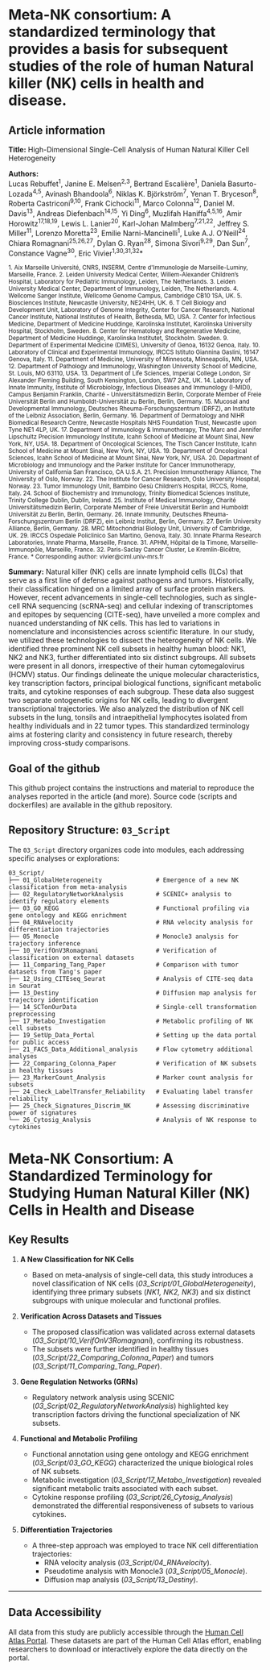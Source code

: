 # Meta-NK consortium: A standardized terminology that provides a basis for subsequent studies of the role of human Natural killer (NK) cells in health and disease.

## Article information

**Title:** High-Dimensional Single-Cell Analysis of Human Natural Killer Cell Heterogeneity

**Authors:**  
Lucas Rebuffet<sup>1</sup>, Janine E. Melsen<sup>2,3</sup>, Bertrand Escalière<sup>1</sup>, Daniela Basurto-Lozada<sup>4,5</sup>, Avinash Bhandoola<sup>6</sup>, Niklas K. Björkström<sup>7</sup>, Yenan T. Bryceson<sup>8</sup>, Roberta Castriconi<sup>9,10</sup>, Frank Cichocki<sup>11</sup>, Marco Colonna<sup>12</sup>, Daniel M. Davis<sup>13</sup>, Andreas Diefenbach<sup>14,15</sup>, Yi Ding<sup>6</sup>, Muzlifah Haniffa<sup>4,5,16</sup>, Amir Horowitz<sup>17,18,19</sup>, Lewis L. Lanier<sup>20</sup>, Karl-Johan Malmberg<sup>7,21,22</sup>, Jeffrey S. Miller<sup>11</sup>, Lorenzo Moretta<sup>23</sup>, Emilie Narni-Mancinelli<sup>1</sup>, Luke A.J. O’Neill<sup>24</sup>, Chiara Romagnani<sup>25,26,27</sup>, Dylan G. Ryan<sup>28</sup>, Simona Sivori<sup>9,29</sup>, Dan Sun<sup>7</sup>, Constance Vagne<sup>30</sup>, Eric Vivier<sup>1,30,31,32</sup>*  

<small>
1. Aix Marseille Université, CNRS, INSERM, Centre d'Immunologie de Marseille-Luminy, Marseille, France.  
2. Leiden University Medical Center, Willem-Alexander Children’s Hospital, Laboratory for Pediatric Immunology, Leiden, The Netherlands.  
3. Leiden University Medical Center, Department of Immunology, Leiden, The Netherlands.  
4. Wellcome Sanger Institute, Wellcome Genome Campus, Cambridge CB10 1SA, UK.  
5. Biosciences Institute, Newcastle University, NE24HH, UK.  
6. T Cell Biology and Development Unit, Laboratory of Genome Integrity, Center for Cancer Research, National Cancer Institute, National Institutes of Health, Bethesda, MD, USA.  
7. Center for Infectious Medicine, Department of Medicine Huddinge, Karolinska Institutet, Karolinska University Hospital, Stockholm, Sweden.  
8. Center for Hematology and Regenerative Medicine, Department of Medicine Huddinge, Karolinska Institutet, Stockholm. Sweden.  
9. Department of Experimental Medicine (DIMES), University of Genoa, 16132 Genoa, Italy.  
10. Laboratory of Clinical and Experimental Immunology, IRCCS Istituto Giannina Gaslini, 16147 Genova, Italy.  
11. Department of Medicine, University of Minnesota, Minneapolis, MN, USA.  
12. Department of Pathology and Immunology, Washington University School of Medicine, St. Louis, MO 63110, USA.  
13. Department of Life Sciences, Imperial College London, Sir Alexander Fleming Building, South Kensington, London, SW7 2AZ, UK.  
14. Laboratory of Innate Immunity, Institute of Microbiology, Infectious Diseases and Immunology (I-MIDI), Campus Benjamin Franklin, Charité - Universitätsmedizin Berlin, Corporate Member of Freie Universität Berlin and Humboldt-Universität zu Berlin, Berlin, Germany.  
15. Mucosal and Developmental Immunology, Deutsches Rheuma-Forschungszentrum (DRFZ), an Institute of the Leibniz Association, Berlin, Germany.  
16. Department of Dermatology and NIHR Biomedical Research Centre, Newcastle Hospitals NHS Foundation Trust, Newcastle upon Tyne NE1 4LP, UK.  
17. Department of Immunology & Immunotherapy, The Marc and Jennifer Lipschultz Precision Immunology Institute, Icahn School of Medicine at Mount Sinai, New York, NY, USA.  
18. Department of Oncological Sciences, The Tisch Cancer Institute, Icahn School of Medicine at Mount Sinai, New York, NY, USA.  
19. Department of Oncological Sciences, Icahn School of Medicine at Mount Sinai, New York, NY, USA.  
20. Department of Microbiology and Immunology and the Parker Institute for Cancer Immunotherapy, University of California San Francisco, CA U.S.A.  
21. Precision Immunotherapy Alliance, The University of Oslo, Norway.  
22. The Institute for Cancer Research, Oslo University Hospital, Norway.  
23. Tumor Immunology Unit, Bambino Gesù Children’s Hospital, IRCCS, Rome, Italy.  
24. School of Biochemistry and Immunology, Trinity Biomedical Sciences Institute, Trinity College Dublin, Dublin, Ireland.  
25. Institute of Medical Immunology, Charité Universitätsmedizin Berlin, Corporate Member of Freie Universität Berlin and Humboldt Universität zu Berlin, Berlin, Germany.  
26. Innate Immunity, Deutsches Rheuma-Forschungszentrum Berlin (DRFZ), ein Leibniz Institut, Berlin, Germany.  
27. Berlin University Alliance, Berlin, Germany.  
28. MRC Mitochondrial Biology Unit, University of Cambridge, UK.  
29. IRCCS Ospedale Policlinico San Martino, Genova, Italy.  
30. Innate Pharma Research Laboratories, Innate Pharma, Marseille, France.  
31. APHM, Hôpital de la Timone, Marseille-Immunopôle, Marseille, France.  
32. Paris-Saclay Cancer Cluster, Le Kremlin-Bicêtre, France.  
* Corresponding author: vivier@ciml.univ-mrs.fr  
</small>



**Summary:**
Natural killer (NK) cells are innate lymphoid cells (ILCs) that serve as a first line of defense against pathogens and tumors. Historically, their classification hinged on a limited array of surface protein markers. However, recent advancements in single-cell technologies, such as single-cell RNA sequencing (scRNA-seq) and cellular indexing of transcriptomes and epitopes by sequencing (CITE-seq), have unveiled a more complex and nuanced understanding of NK cells. This has led to variations in nomenclature and inconsistencies across scientific literature. In our study, we utilized these technologies to dissect the heterogeneity of NK cells. We identified three prominent NK cell subsets in healthy human blood: NK1, NK2 and NK3, further differentiated into six distinct subgroups. All subsets were present in all donors, irrespective of their human cytomegalovirus (HCMV) status. Our findings delineate the unique molecular characteristics, key transcription factors, principal biological functions, significant metabolic traits, and cytokine responses of each subgroup. These data also suggest two separate ontogenetic origins for NK cells, leading to divergent transcriptional trajectories. We also analyzed the distribution of NK cell subsets in the lung, tonsils and intraepithelial lymphocytes isolated from healthy individuals and in 22 tumor types. This standardized terminology aims at fostering clarity and consistency in future research, thereby improving cross-study comparisons.


## Goal of the github
This github project contains the instructions and material to reproduce the analyses reported in the article (and more).
Source code (scripts and dockerfiles) are available in the github repository. 


## Repository Structure: `03_Script`

The `03_Script` directory organizes code into modules, each addressing specific analyses or explorations: 

```plaintext
03_Script/
├── 01_GlobalHeterogeneity               # Emergence of a new NK classification from meta-analysis
├── 02_RegulatoryNetworkAnalysis         # SCENIC+ analysis to identify regulatory elements
├── 03_GO_KEGG                           # Functional profiling via gene ontology and KEGG enrichment
├── 04_RNAvelocity                       # RNA velocity analysis for differentiation trajectories
├── 05_Monocle                           # Monocle3 analysis for trajectory inference
├── 10_VerifOnV3Romagnani                # Verification of classification on external datasets
├── 11_Comparing_Tang_Paper              # Comparison with tumor datasets from Tang's paper
├── 12_Using_CITEseq_Seurat              # Analysis of CITE-seq data in Seurat
├── 13_Destiny                           # Diffusion map analysis for trajectory identification
├── 14_SCTonOurData                      # Single-cell transformation preprocessing
├── 17_Metabo_Investigation              # Metabolic profiling of NK cell subsets
├── 19_SetUp_Data_Portal                 # Setting up the data portal for public access
├── 21_FACS_Data_Additional_analysis     # Flow cytometry additional analyses
├── 22_Comparing_Colonna_Paper           # Verification of NK subsets in healthy tissues
├── 23_MarkerCount_Analysis              # Marker count analysis for subsets
├── 24_Check_LabelTransfer_Reliability   # Evaluating label transfer reliability
├── 25_Check_Signatures_Discrim_NK       # Assessing discriminative power of signatures
└── 26_Cytosig_Analysis                  # Analysis of NK response to cytokines

```

# Meta-NK Consortium: A Standardized Terminology for Studying Human Natural Killer (NK) Cells in Health and Disease

## Key Results

1. **A New Classification for NK Cells** 
   - Based on meta-analysis of single-cell data, this study introduces a novel classification of NK cells (*03_Script/01_GlobalHeterogeneity*), identifying three primary subsets (*NK1, NK2, NK3*) and six distinct subgroups with unique molecular and functional profiles. 

2. **Verification Across Datasets and Tissues** 
   - The proposed classification was validated across external datasets (*03_Script/10_VerifOnV3Romagnani*), confirming its robustness. 
   - The subsets were further identified in healthy tissues (*03_Script/22_Comparing_Colonna_Paper*) and tumors (*03_Script/11_Comparing_Tang_Paper*). 

3. **Gene Regulation Networks (GRNs)** 
   - Regulatory network analysis using SCENIC (*03_Script/02_RegulatoryNetworkAnalysis*) highlighted key transcription factors driving the functional specialization of NK subsets. 

4. **Functional and Metabolic Profiling** 
   - Functional annotation using gene ontology and KEGG enrichment (*03_Script/03_GO_KEGG*) characterized the unique biological roles of NK subsets. 
   - Metabolic investigation (*03_Script/17_Metabo_Investigation*) revealed significant metabolic traits associated with each subset. 
   - Cytokine response profiling (*03_Script/26_Cytosig_Analysis*) demonstrated the differential responsiveness of subsets to various cytokines. 

5. **Differentiation Trajectories** 
   - A three-step approach was employed to trace NK cell differentiation trajectories: 
     - RNA velocity analysis (*03_Script/04_RNAvelocity*). 
     - Pseudotime analysis with Monocle3 (*03_Script/05_Monocle*). 
     - Diffusion map analysis (*03_Script/13_Destiny*). 

---

## Data Accessibility

All data from this study are publicly accessible through the [Human Cell Atlas Portal](https://collections.cellatlas.io/meta-nk). 
These datasets are part of the Human Cell Atlas effort, enabling researchers to download or interactively explore the data directly on the portal. 






